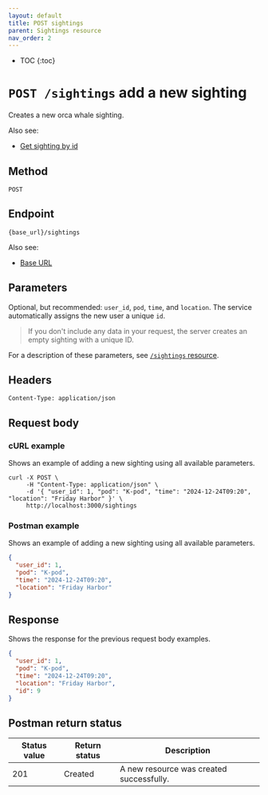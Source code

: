 ```yaml
---
layout: default
title: POST sightings
parent: Sightings resource
nav_order: 2
---
```


- TOC
{:toc}

# `POST /sightings` add a new sighting

Creates a new orca whale sighting.

Also see:

- [Get sighting by id](./sightings-get.md)

## Method

`POST`

## Endpoint

`{base_url}/sightings`

Also see:

- [Base URL](../base-url.md)

## Parameters

Optional, but recommended: `user_id`, `pod`, `time`, and `location`. The service automatically assigns the new user a unique `id`.

> If you don't include any data in your request, the server creates an empty sighting with a unique ID.

For a description of these parameters, see [`/sightings` resource](./sightings-resource.md#parameters).

## Headers

`Content-Type: application/json`

## Request body

### cURL example

Shows an example of adding a new sighting using all available parameters.

```shell
curl -X POST \
     -H "Content-Type: application/json" \
     -d '{ "user_id": 1, "pod": "K-pod", "time": "2024-12-24T09:20", "location": "Friday Harbor" }' \
     http://localhost:3000/sightings
```

### Postman example

Shows an example of adding a new sighting using all available parameters.

```json
{
  "user_id": 1,
  "pod": "K-pod",
  "time": "2024-12-24T09:20",
  "location": "Friday Harbor"
}
```

## Response

Shows the response for the previous request body examples.

```json
{
  "user_id": 1,
  "pod": "K-pod",
  "time": "2024-12-24T09:20",
  "location": "Friday Harbor",
  "id": 9
}
```

## Postman return status

| Status value | Return status | Description                              |
| ------------ | ------------- | ---------------------------------------- |
| 201          | Created       | A new resource was created successfully. |
